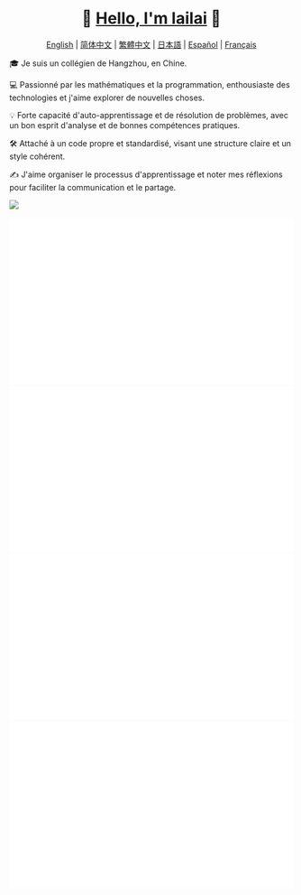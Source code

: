 <div align="center">
  <h1>🎉 <a href="https://www.lailai.one">Hello, I'm lailai</a> 🥳</h1>
  <p><a href="README.md">English</a> | <a href="README.zh-Hans.md">简体中文</a> | <a href="README.zh-Hant.md">繁體中文</a> | <a href="README.ja.md">日本語</a> | <a href="README.es.md">Español</a> | <a href="README.fr.md">Français</a></p>
</div>

🎓 Je suis un collégien de Hangzhou, en Chine.

💻 Passionné par les mathématiques et la programmation, enthousiaste des technologies et j'aime explorer de nouvelles choses.

💡 Forte capacité d'auto-apprentissage et de résolution de problèmes, avec un bon esprit d'analyse et de bonnes compétences pratiques.

🛠️ Attaché à un code propre et standardisé, visant une structure claire et un style cohérent.

✍️ J'aime organiser le processus d'apprentissage et noter mes réflexions pour faciliter la communication et le partage.

![](https://skillicons.dev/icons?i=c,cpp,py,java,md,latex,html,css,js,ts,react,tailwind,qt,cmake,npm,git,github,vscode,visualstudio,linux,windows,docker,cloudflare,wordpress&perline=12)

![](https://raw.githubusercontent.com/lailai0916/github-stats/master/generated/overview.svg#gh-dark-mode-only)
![](https://raw.githubusercontent.com/lailai0916/github-stats/master/generated/overview.svg#gh-light-mode-only)
![](https://raw.githubusercontent.com/lailai0916/github-stats/master/generated/languages.svg#gh-dark-mode-only)
![](https://raw.githubusercontent.com/lailai0916/github-stats/master/generated/languages.svg#gh-light-mode-only)
